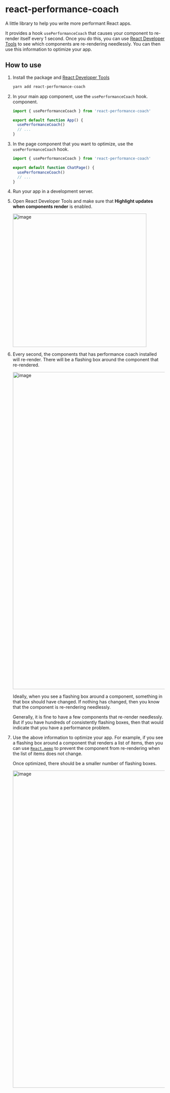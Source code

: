 # react-performance-coach

A little library to help you write more performant React apps.

It provides a hook `usePerformanceCoach` that causes your component to re-render itself every 1 second. Once you do this, you can use [React Developer Tools](https://chrome.google.com/webstore/detail/react-developer-tools/fmkadmapgofadopljbjfkapdkoienihi?hl=en) to see which components are re-rendering needlessly. You can then use this information to optimize your app.

## How to use

1.  Install the package and [React Developer Tools](https://chrome.google.com/webstore/detail/react-developer-tools/fmkadmapgofadopljbjfkapdkoienihi?hl=en)

    ```bash
    yarn add react-performance-coach
    ```

2.  In your main app component, use the `usePerformanceCoach` hook. component.

    ```jsx
    import { usePerformanceCoach } from 'react-performance-coach'

    export default function App() {
      usePerformanceCoach()
      // ...
    }
    ```

3.  In the page component that you want to optimize, use the `usePerformanceCoach` hook.

    ```jsx
    import { usePerformanceCoach } from 'react-performance-coach'

    export default function ChatPage() {
      usePerformanceCoach()
      // ...
    }
    ```

4.  Run your app in a development server.

5.  Open React Developer Tools and make sure that **Highlight updates when components render** is enabled.

      <img width="422" alt="image" src="https://user-images.githubusercontent.com/193136/189144617-77c74dfe-c004-4f29-b6c0-f98679afa320.png">

6.  Every second, the components that has performance coach installed will re-render. There will be a flashing box around the component that re-rendered.

      <img width="1003" alt="image" src="https://user-images.githubusercontent.com/193136/189145593-4fc8358d-1802-441a-bbdf-bb5dc3f3a006.png">

    Ideally, when you see a flashing box around a component, something in that box should have changed. If nothing has changed, then you know that the component is re-rendering needlessly.

    Generally, it is fine to have a few components that re-render needlessly. But if you have hundreds of consistently flashing boxes, then that would indicate that you have a performance problem.

7.  Use the above information to optimize your app. For example, if you see a flashing box around a component that renders a list of items, then you can use [`React.memo`](https://reactjs.org/docs/react-api.html#reactmemo) to prevent the component from re-rendering when the list of items does not change.

    Once optimized, there should be a smaller number of flashing boxes.

      <img width="1003" alt="image" src="https://user-images.githubusercontent.com/193136/189147472-dacfa6b2-d7cb-4f46-b225-d5bc0eaf948d.png">
